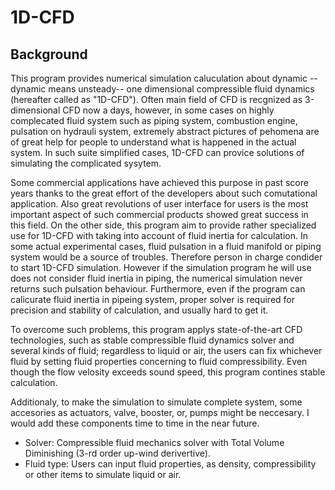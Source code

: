 # 1D-CFD
## Background
This program provides numerical simulation caluculation about dynamic --dynamic means unsteady-- one dimensional compressible fluid dynamics (hereafter called as "1D-CFD").
Often main field of CFD is recgnized as 3-dimensional CFD now a days, however, in some cases on highly complecated fluid system such as piping system,
combustion engine, pulsation on hydrauli system, extremely abstract pictures of pehomena are of great help for people to understand what is happened in the actual system.
In such suite simplified cases, 1D-CFD can provice solutions of simulating the complicated sysytem.

Some commercial applications have achieved this purpose in past score years thanks to the great effort of the developers about such comutational application.
Also great revolutions of user interface for users is the most important aspect of such commercial products showed great success in this field.
On the other side, this program aim to provide rather specialized use for 1D-CFD with taking into account of fluid inertia for calculation.
In some actual experimental cases, fluid pulsation in a fluid manifold or piping system would be a source of troubles.
Therefore person in charge condider to start 1D-CFD simulation.
However if the simulation program he will use does not consider fluid inertia in piping, the numerical simulation never returns such pulsation behaviour.
Furthermore, even if the program can calicurate fluid inertia in pipeing system, proper solver is required for precision and stability of calculation, and usually hard to get it.

To overcome such problems, this program applys state-of-the-art CFD technologies, such as stable compressible fluid dynamics solver and
several kinds of fluid; regardless to liquid or air, the users can fix whichever fluid by setting fluid properties concerning to fluid compressibility.
Even though the flow velosity exceeds sound speed, this program contines stable calculation.

Additionaly, to make the simulation to simulate complete system, some accesories as actuators, valve, booster, or, pumps might be neccesary.
I would add these components time to time in the near future.

- Solver: Compressible fluid mechanics solver with Total Volume Diminishing (3-rd order up-wind derivertive).
- Fluid type: Users can input fluid properties, as density, compressibility or other items to simulate liquid or air.